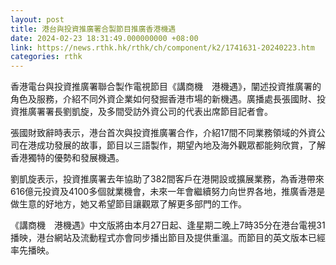 ```yaml
---
layout: post
title: 港台與投資推廣署合製節目推廣香港機遇
date: 2024-02-23 18:31:49.000000000 +08:00
link: https://news.rthk.hk/rthk/ch/component/k2/1741631-20240223.htm
categories: rthk
---
```


香港電台與投資推廣署聯合製作電視節目《講商機　港機遇》，闡述投資推廣署的角色及服務，介紹不同外資企業如何發掘香港市場的新機遇。廣播處長張國財、投資推廣署署長劉凱旋，及多間受訪外資公司的代表出席節目記者會。

張國財致辭時表示，港台首次與投資推廣署合作，介紹17間不同業務領域的外資公司在港成功發展的故事，節目以三語製作，期望內地及海外觀眾都能夠欣賞，了解香港獨特的優勢和發展機遇。

劉凱旋表示，投資推廣署去年協助了382間客戶在港開設或擴展業務，為香港帶來616億元投資及4100多個就業機會，未來一年會繼續努力向世界各地，推廣香港是做生意的好地方，她又希望節目讓觀眾了解更多部門的工作。

《講商機　港機遇》中文版將由本月27日起、逢星期二晚上7時35分在港台電視31播映，港台網站及流動程式亦會同步播出節目及提供重溫。而節目的英文版本已經率先播映。
